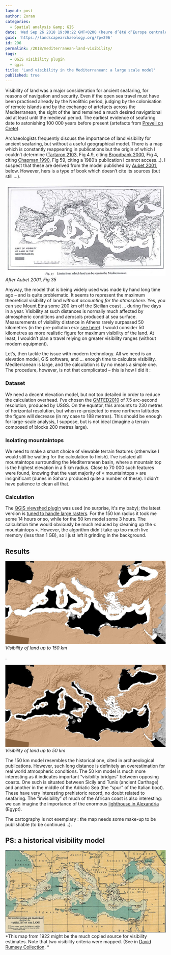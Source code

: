 ```yaml
---
layout: post
author: Zoran
categories:
  - Spatial analysis &amp; GIS
date: 'Wed Sep 26 2018 19:08:22 GMT+0200 (heure d’été d’Europe centrale)'
guid: 'https://landscapearchaeology.org/?p=296'
id: 296
permalink: /2018/mediterranean-land-visibility/
tags:
  - QGIS visibility plugin
  - qgis
title: 'Land visibility in the Mediterranean: a large scale model'
published: true
---
```


Visibility of land was a major consideration for ancient seafaring, for reasons of navigation and security. Even if the open sea travel must have been practised already by the Neolithic period, judging by the colonisation of remote islands and by the exchange of artefacts across the Mediterranean, the sight of the land remained a much desired navigational aid at least until the medieval period. The earliest evidence of seafaring date to astonishing 100 000 years before present (artefacts from <a href="https://www.peabody.harvard.edu/files/17_Ruunels_et.al_start.pdf">Preveli on Crete</a>).

Archaeologists frequently discuss the importance of land visibility for ancient seafaring, but without a useful geographical model. There is a map which is constantly reappearing in publications but the origin of which I couldn’t determine (<a href="https://books.google.fr/books?id=sZbqAAAAQBAJ">Tartaron 2103</a>, Fig 4.9, citing <a href="https://books.google.fr/books?id=qbYiW13TJ6UC">Broodbank 2000</a>, Fig 4, citing <a href="https://books.google.fr/books?id=yD49AAAAIAAJ">Chapman 1990</a>, Fig 59, citing a 1980’s publication I cannot access…). I suspect that these are derived from the model published by <a href="https://books.google.fr/books?id=B7SLWT2vpNcC">Aubet 2001</a>, below. However, hers is a type of book which doesn’t cite its sources (but still …).

![](/wp/wp-content/uploads/2018/09/Aubet-Phoenicians-Land-visibility.jpg)
*After Aubet 2001, Fig 35*

Anyway, the model that is being widely used was made by hand long time ago – and is quite problematic. It seems to represent the maximum theoretical visibility of land <em>without accounting for the atmosphere</em>. Yes, you can see Mount Etna some 200 km off the Sicilian coast … during five days in a year. Visibility at such distances is normally much affected by atmospheric conditions and aerosols produced at sea surface. Measurements of visibility distance in Athens rarely surpassed 50 kilometres (in the pre-pollution era: <a href="https://www.researchgate.net/publication/308039259_Long-term_visibility_variation_in_Athens_1931-2013_A_proxy_for_local_and_regional_atmospheric_aerosol_loads">see here</a>). I would consider 50 kilometres as more realistic figure for maximum visibility of the land. At least, I wouldn’t plan a travel relying on greater visibility ranges (without modern equipment).

Let’s, then tackle the issue with modern technology. All we need is an elevation model, GIS software, and … enough time to calculate visibility. Mediterranean is large, and the calculation is by no means a simple one. The procedure, however, is not that complicated – this is how I did it :

<h3>Dataset</h3>

We need a decent elevation model, but not too detailed in order to reduce the calculation overhead. I’ve chosen the <a href="https://www.usgs.gov/land-resources/eros/coastal-changes-and-impacts/gmted2010">GMTED2010</a> of 7.5 arc-second resolution, produced by USGS. On the equator, this amounts to 230 metres of horizontal resolution, but when re-projected to more northern latitudes the figure will decrease (in my case to 188 metres). This should be enough for large-scale analysis, I suppose, but is not ideal (imagine a terrain composed of blocks 200 metres large).

<h3>Isolating mountaintops</h3>

We need to make a smart choice of viewable terrain features (otherwise I would still be waiting for the calculation to finish). I’ve isolated all mountaintops surrounding the Mediterranean basin, where a mountain top is the highest elevation in a 5 km radius. Close to 70 000 such features were found, knowing that the vast majority of « mountaintops » are insignificant (dunes in Sahara produced quite a number of these). I didn’t have patience to clean all that.

<h3>Calculation</h3>

The <a href="http://www.zoran-cuckovic.from.hr/QGIS-visibility-analysis/">QGIS viewshed plugin</a> was used (no surprise, it's my baby); the latest version is <a href="/2018/visibility-analysis-0-6-4/">tuned to handle large rasters</a>. For the 150 km radius it took me some 14 hours or so, while for the 50 km model some 3 hours. The calculation time would obviously be much reduced by cleaning up the « mountaintops ». However, the algorithm didn’t take up too much live memory (less than 1 GB), so I just left it grinding in the background.

<h2>Results</h2>

[![](/wp/wp-content/uploads/2018/09/Model-150-km.jpg)](/wp/wp-content/uploads/2018/09/Model-150-km.jpg)
*Visibility of land up to 150 km*

.

[![](/wp/wp-content/uploads/2018/09/Model-50-km.jpg)](/wp/wp-content/uploads/2018/09/Model-50-km.jpg)
*Visibility of land up to 50 km*


The 150 km model resembles the historical one, cited in archaeological publications. However, such long distance is definitely an overestimation for real world atmospheric conditions. The 50 km model is much more interesting as it indicates important “visibility bridges” between opposing coasts. One such is situated between Sicily and Tunis (ancient Carthage) and another in the middle of the Adriatic Sea (the “spur” of the Italian boot). These have very interesting prehistoric record, no doubt related to seafaring.  The “invisibility” of much of the African coast is also interesting: we can imagine the importance of the enormous <a href="https://www.ancient.eu/Lighthouse_of_Alexandria/">lighthouse in Alexandria</a> (Egypt).

The cartography is not exemplary : the map needs some make-up to be publishable (to be continued...).

## PS: a historical visibility model
![](/wp/wp-content/uploads/2018/09/mediterranean-visibility-1922.jpg)
*This map from 1922 might be the much copied source for visibility estimates. Note that two visibility criteria were mapped. (See in [David Rumsey Collection](https://www.davidrumsey.com/luna/servlet/s/4g9tr7). *
